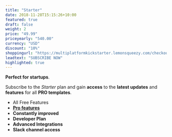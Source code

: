 ```yaml
---
title: "Starter"
date: 2018-11-28T15:15:26+10:00
featured: true
draft: false
weight: 2
price: "49.99"
priceyearly: "540.00"
currency: "USD"
discount: "10%"
shoppingurl: "https://multiplatformkickstarter.lemonsqueezy.com/checkout/buy/cb91765d-b736-4c8d-a5a0-2d07ddf2e87b"
leadtext: "SUBSCRIBE NOW"
highlighted: true
---
```


**Perfect for startups**. 

Subscribe to the *Starter* plan and gain **access** to the **latest updates** and **features** for all **PRO templates**.

* All Free Features
* **[Pro features](/features)**
* **Constantly improved**
* **Developer Plan**
* **Advanced Integrations**
* **Slack channel access**
